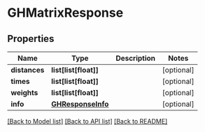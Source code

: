 # GHMatrixResponse

## Properties
Name | Type | Description | Notes
------------ | ------------- | ------------- | -------------
**distances** | **list[list[float]]** |  | [optional] 
**times** | **list[list[float]]** |  | [optional] 
**weights** | **list[list[float]]** |  | [optional] 
**info** | [**GHResponseInfo**](GHResponseInfo.md) |  | [optional] 

[[Back to Model list]](../README.md#documentation-for-models) [[Back to API list]](../README.md#documentation-for-api-endpoints) [[Back to README]](../README.md)


